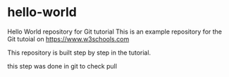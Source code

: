 # hello-world
Hello World repository for Git tutorial
This is an example repository for the Git tutoial on https://www.w3schools.com

This repository is built step by step in the tutorial.

this step was done in git
to check pull
